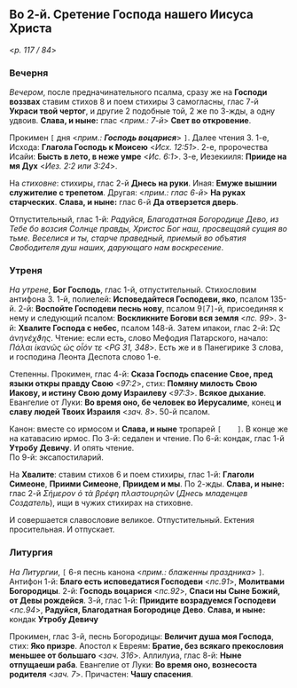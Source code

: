 ## Во 2-й. Сретение Господа нашего Иисуса Христа

<*p. 117 / 84*>

### Вечерня

*Вечером*, после предначинательного псалма, сразу же на **Господи воззвах** ставим стихов 8 и поем 
стихиры 3 самогласны, глас 7-й **Украси твой чертог**, и другие 2 подобные той, 2 же по 3-жды, а 
одну удвоив. **Слава, и ныне:** глас <*прим.: 7-й*> **Свет во откровение**.   

Прокимен `[` дня <*прим.: **Господь воцарися***> `]`. Далее чтения 3. 
1-е, Исхода: **Глагола Господь к Моисею** <*Исх. 12:51*>. 
2-е, пророчества Исайи: **Бысть в лето, в неже умре** <*Ис. 6:1*>. 
3-е, Иезекииля: **Прииде на мя Дух** <*Иез. 2:2 или 3:24*>.  

На *стиховне*: стихиры, глас 2-й **Днесь на руки**. Иная: **Емуже вышнии служителие с трепетом**. 
Другая: <*прим.: глас 6-й*> **На руках старческих**. **Слава, и ныне:** глас 6-й **Да отверзется дверь**.  

Отпустительный, глас 1-й: *Радуйся, Благодатная Богородице Дево, из Тебе бо возсия Солнце правды, 
Христос Бог наш, просвещаяй сущия во тьме. Веселися и ты, старче праведный, приемый во объятия 
Свободителя душ наших, дарующаго нам воскресение*.   

### Утреня

*На утрене*, **Бог Господь**, глас 1-й, отпустительный. Стихословим антифона 3. 
1-й, полиелей: **Исповедайтеся Господеви, яко**, псалом 135-й. 
2-й: **Воспойте Господеви песнь нову**, псалом 9`[`7`]`-й, присоединяя к нему и следующий псалом: 
**Воскликните Богови вся земля** <*пс. 99*>. 
3-й: **Хвалите Господа с небес**, псалом 148-й. 
Затем ипакои, глас 2-й: *̔Ως ἀνηνέχϑης*. 
Чтение: если есть, слово Мефодия Патарского, начало: *Πάλαι ἱκανῶς ὡς οἷόν τε* <*PG 31, 348*>. 
Есть же и в Панегирике 3 слова, и господина Леонта Деспота слово 1-е. 

Степенны. Прокимен, глас 4-й: **Сказа Господь спасение Свое, пред языки откры правду Свою** <*97:2*>, 
стих: **Помяну милость Свою Иакову, и истину Свою дому Израилеву** <*97:3*>. 
**Всякое дыхание**. Евангелие от Луки: **Во время оно, бе человек во Иерусалиме**, 
конец **и славу людей Твоих Израиля** <*зач. 8*>. 50-й псалом. 

Канон: вместе со ирмосом и **Слава, и ныне** тропарей `[    ]`. В конце же на катавасию ирмос. 
По 3-й: седален и чтение. 
По 6-й: кондак, глас 1-й **Утробу Девичу**. И опять чтение.  
По 9-й: эксапостиларий. 

На **Хвалите**: ставим стихов 6 и поем стихиры, глас 1-й: **Глаголи Симеоне**, **Приими Симеоне**, 
**Приидем и мы**. По 2-жды. **Слава, и ныне:** глас 2-й *Σήμερον ὁ τὰ βρέφη πλαστουρηῶν* 
(*Днесь младенцев Создатель*), ищи в чужих стихирах на стиховне. 

И совершается славословие великое. Отпустительный. Ектения просительная. И отпускает. 

### Литургия

*На Литургии*, `[` 6-я песнь канона <*прим.: блаженны праздника*> `]`. 
Антифон 1-й: **Благо есть исповедатися Господеви** <*пс.91*>, **Молитвами Богородицы**. 
2-й: **Господь воцарися** <*пс.92*>, **Спаси ны Сыне Божий, от Девы рождейся**. 
3-й, глас 1-й: **Приидите возрадуемся Господеви** <*пс.94*>, **Радуйся, Благодатная Богородице Дево**. 
**Слава, и ныне:** кондак **Утробу Девичу**

Прокимен, глас 3-й, песнь Богородицы: **Величит душа моя Господа**, стих: **Яко призре**. 
Апостол к Евреям: **Братие, без всякаго прекословия меньшее от большаго** <*зач. 316*>. 
Аллилуиа, глас 8-й: **Ныне отпущаеши раба**. 
Евангелие от Луки: **Во время оно, вознесоста родителя** <*зач. 7*>. 
Причастен: **Чашу спасения**. 
